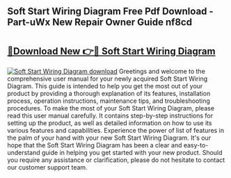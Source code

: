 ## Soft Start Wiring Diagram Free Pdf Download - Part-uWx New Repair Owner Guide nf8cd

# <h2><a href="http://dfhhsoi.blite.top/?on=Soft+Start+Wiring+Diagram">🔗Download New 👉🔴 Soft Start Wiring Diagram</a></h2>

[![Soft Start Wiring Diagram download](https://i.imgur.com/lujVjoI.png)](http://dfhhsoi.blite.top/?on=Soft+Start+Wiring+Diagram)
Greetings and welcome to the comprehensive user manual for your newly acquired Soft Start Wiring Diagram. This guide is intended to help you get the most out of your product by providing a thorough explanation of its features, installation process, operation instructions, maintenance tips, and troubleshooting procedures. To make the most of your Soft Start Wiring Diagram, please read this user manual carefully. It contains step-by-step instructions for setting up the product, as well as detailed information on how to use its various features and capabilities. Experience the power of list of features in the palm of your hand with your new Soft Start Wiring Diagram. It's our hope that the Soft Start Wiring Diagram has been a clear and easy-to-understand guide in helping you get started with your new product. Should you require any assistance or clarification, please do not hesitate to contact our customer support team.
